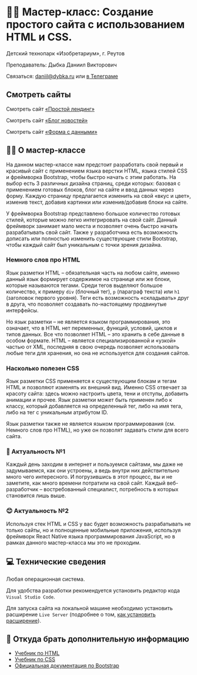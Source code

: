 # 🧑‍💻 Мастер-класс: Создание простого сайта с использованием HTML и CSS.

Детский технопарк «Изобретариум», г. Реутов

Преподаватель: Дыбка Даниил Викторович

Связаться: daniil@dybka.ru или [в Телеграме](https://ddybka.t.me)

## Смотреть сайты

Смотреть сайт [«Простой лендинг»](https://ddybka.github.io/izobmk-html-css-simple-site/src/)

Смотреть сайт [«Блог новостей»](https://ddybka.github.io/izobmk-html-css-simple-site/src/blog.html)

Смотреть сайт [«Форма с данными»](https://ddybka.github.io/izobmk-html-css-simple-site/src/checkout.html)

## 🧑‍💻 О мастер-классе

На данном мастер-классе нам предстоит разработать свой первый и красивый сайт с применением языка верстки HTML, языка стилей CSS и фреймворка Bootstrap, чтобы быстро начать с этим работать. На выбор есть 3 различных дизайна страниц, среди которых: базовая с применением готовых блоков, блог на сайте и ввод данных через форму. Каждую страницу предлагается изменить на свой «вкус и цвет», изменив текст, добавив картинки или изменив/добавив блоки на сайте.

У фреймворка Bootstrap представлено большое количество готовых стилей, которые можно легко интегрировать на свой сайт. Данный фреймворк занимает мало места и позволяет очень быстро начать разрабатывать свой сайт. Также у разработчика есть возможность дописать или полностью изменить существующие стили Bootstrap, чтобы каждый сайт был уникальным с точки зрения дизайна.

### Немного слов про HTML

Язык разметки HTML – обязательная часть на любом сайте, именно данный язык формирует содержимое на странице или же блоки, которые называются тегами. Среди тегов выделяют большое количество, к примеру `div` (блочный тег), `p` (параграф текста) или `h1` (заголовок первого уровня). Теги есть возможность «складывать» друг в друга, что позволяет создавать по-настоящему продвинутые интерфейсы.

Но язык разметки – не является языком программирования, это означает, что в HTML нет переменных, функций, условий, циклов и типов данных. Все что позволяет HTML – это хранить в себе данные в особом формате. HTML – является специализированной и «узкой» частью от XML, последняя в свою очередь позволяет использовать любые теги для хранения, но она не используется для создания сайтов.

### Насколько полезен CSS

Язык разметки CSS применяется к существующим блокам и тегам HTML и позволяют изменять их внешний вид. Именно CSS отвечает за красоту сайта: здесь можно настроить цвета, тени и отступы, добавить анимации и прочее. Язык разметки может быть применен либо к классу, который добавляется на определенный тег, либо на имя тега, либо на тег с уникальным атрибутом ID.

Язык разметки также не является языком программирования (см. Немного слов про HTML), но уже он позволят задавать стили для всего сайта.

### 🤩 Актуальность №1

Каждый день заходим в интернет и пользуемся сайтами, мы даже не задумываемся, как они устроены, а ведь внутри них действительно много чего интересного. И погрузившись в этот процесс, вы и не заметите, как много времени потратили на свой сайт. Каждый веб-разработчик – востребованный специалист, потребность в которых становится лишь выше.

### 😊 Актуальность №2

Используя стек HTML и CSS у вас будет возможность разрабатывать не только сайты, но и полноценные мобильные приложения, используя фреймворк React Native языка программирования JavaScript, но в рамках данного мастер-класса мы это не проходим.

## 💻 Технические сведения

Любая операционная система.

Для удобства разработки рекомендуется установить редактор кода `Visual Studio Code`.

Для запуска сайта на локальной машине необходимо установить расширение `Live Server` (подробнее о том, [как установить расширение](https://ru.hexlet.io/blog/posts/vs-code-dlya-razrabotki-na-php-i-javascript#kak-ustanavlivat-rasshireniya)).

## 📖 Откуда брать дополнительную информацию

- [Учебник по HTML](https://www.schoolsw3.com/html/)
- [Учебник по CSS](https://www.schoolsw3.com/css/)
- [Официальная документация по Bootstrap](https://getbootstrap.com)
